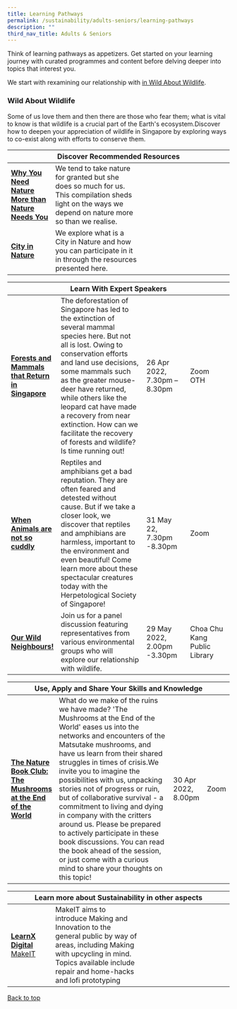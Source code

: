 ```yaml
---
title: Learning Pathways
permalink: /sustainability/adults-seniors/learning-pathways
description: ""
third_nav_title: Adults & Seniors
---
```


<style type="text/css">
/* Links */
.content a { color: #322987; }
.content a:focus,
.content a:hover { color: #28216c; }

/* Button Outline */
.bp-button { padding-left: 1.5rem; padding-right: 1.5rem; }
.bp-button.is-primary-outline { border: 1px solid #322987; color: #322987; background-color: transparent; text-decoration: none; }
.bp-button.is-primary-outline:focus,
.bp-button.is-primary-outline:hover { border: 1px solid #322987; color: #cff2e8; background-color: #322987; text-decoration: none; }

/* Responsive Iframe */
.responsive-iframe { position: absolute; top: 0; left: 0; bottom: 0; right: 0; width: 100%; height: 100%; }
.responsive-iframe-container { position: relative; overflow: hidden; width: 100%; }
.responsive-iframe-container.ratio-16by9 { padding-top: 56.25%; }
.responsive-iframe-container.ratio-4by3 { padding-top: 75%; }
.responsive-iframe-container.ratio-3by2 { padding-top: 66.66%; }
.responsive-iframe-container.ratio-1by1 { padding-top: 100%; }
</style>
Think of learning pathways as appetizers. Get started on your learning journey with curated programmes and content before delving deeper into topics that interest you.

We start with rexamining our relationship with <a href="#wildlife">in Wild About Wildlife</a>.
 
<h3 id="Wild About Wildlife" class="margin--bottom--lg"><b>Wild About Wildlife</b></h3>
Some of us love them and then there are those who fear them; what is vital to know is that wildlife is a crucial part of the Earth's ecosystem.Discover how to deepen your appreciation of wildlife in Singapore by exploring ways to co-exist along with efforts to conserve them.
<div class="horizontal-scroll margin--bottom--lg">
  <table class="generic-table">
    <thead>
      <tr>
        <th colspan="4" class="is-uppercase has-weight-normal ">Discover Recommended Resources</th>
      </tr>
    </thead>
    <tbody>
      <tr>
        <td style="width: 20%;"><a href="/sustainability/adults-seniors/content" target="_blank"><b>Why You Need Nature More than Nature Needs You</b></a></td>
        <td style="width: 40%;">We tend to take nature for granted but she does so much for us. This compilation sheds light on the ways we depend on nature more so than we realise.</td>
        <td style="width: 20%;"> </td>
        <td style="width: 20%;"> </td>
      </tr>
<tr>
        <td><a href="/sustainability/adults-seniors/content" target="_blank"><b>City in Nature</b></a></td>
        <td>We explore what is a City in Nature and how you can participate in it in through the resources presented here. </td>
        <td></td>
        <td> </td>
      </tr>
    </tbody>
  </table>
</div>

<div class="horizontal-scroll margin--bottom--lg">
  <table class="generic-table">
    <thead>
      <tr>
        <th colspan="4" class="is-uppercase has-weight-normal ">Learn With Expert Speakers</th>
      </tr>
    </thead>
    <tbody>
      <tr>
        <td style="width: 20%;"><a href="https://www.eventbrite.sg/e/289017006647" target="_blank"><b>Forests and Mammals that Return in Singapore </b></a></td>
        <td style="width: 40%;">The deforestation of Singapore has led to the extinction of several mammal species here. But not all is lost. Owing to conservation efforts and land use decisions, some mammals such as the greater mouse-deer have returned, while others like the leopard cat have made a recovery from near extinction. How can we facilitate the recovery of forests and wildlife? Is time running out! </td>
        <td style="width: 20%;"> 26 Apr 2022,<br>7.30pm – 8.30pm</td>
        <td style="width: 20%;">Zoom<br>OTH</td>
      </tr>
<tr>
<td><a href="https://https://www.eventbrite.sg/e/31101673843" target="_blank"><b>When Animals are not so cuddly</b></a></td>
        <td>Reptiles and amphibians get a bad reputation. They are often feared and detested without cause. But if we take a closer look, we discover that reptiles and amphibians are harmless, important to the environment and even beautiful! Come learn more about these spectacular creatures today with the Herpetological Society of Singapore!</td>
        <td>31 May 22, <br>7.30pm -8.30pm</td>
        <td>Zoom</td>
      </tr>
<tr>
<td><a href="https://www.eventbrite.com/cc/programmes-on-sustainability-66229" target="_blank"><b>Our Wild Neighbours!</b></a></td>
        <td> Join us for a panel discussion featuring representatives from various environmental groups who will explore our relationship with wildlife.</td>
        <td>29 May 2022, <br>2.00pm -3.30pm</td>
        <td>Choa Chu Kang Public Library</td>
      </tr>
<tr>
      </tr>
    </tbody>
  </table>
</div>

<div class="horizontal-scroll margin--bottom--lg">
  <table class="generic-table">
    <thead>
      <tr>
        <th colspan="4" class="is-uppercase has-weight-normal ">Use, Apply and Share Your Skills and Knowledge</th>
      </tr>
    </thead>
    <tbody>
      <tr>
        <td style="width: 20%;"><a href="https://www.eventbrite.sg/e/306258075147" target="_blank"><b>The Nature Book Club: The Mushrooms at the End of the World</b></a></td>
        <td> What do we make of the ruins we have made? 'The Mushrooms at the End of the World' eases us into the networks and encounters of the Matsutake mushrooms, and have us learn from their shared struggles in times of crisis.We invite you to imagine the possibilities with us, unpacking stories not of progress or ruin, but of collaborative survival - a commitment to living and dying in company with the critters around us.
Please be prepared to actively participate in these book discussions. You can read the book ahead of the session, or just come with a curious mind to share your thoughts on this topic! </td>
        <td>30 Apr 2022, <br>8.00pm</td>
        <td>Zoom</td>
      </tr>
	</tr> 
    </tbody>
  </table>
</div>

<div class="horizontal-scroll margin--bottom--lg">
  <table class="generic-table">
    <thead>
      <tr>
        <th colspan="4" class="is-uppercase has-weight-normal ">Learn more about Sustainability in other aspects</th>
      </tr>
    </thead>
    <tbody>
      <tr>
        <td style="width: 20%;"><a href="https://www.eventbrite.com/cc/makeit-at-libraries-programmes-104559" target="_blank"><b>LearnX Digital</b><br>MakeIT</a></td>
        <td style="width: 40%;">MakeIT aims to introduce Making and Innovation to the general public by way of areas, including Making with upcycling in mind. Topics available include repair and home-hacks and lofi prototyping<br></td>
        <td style="width: 20%;"></td>
        <td style="width: 20%;"></td>
      </tr>
  </tbody>
  </table>
</div>

<p class="has-text-right margin--top--xl"><a href="#main-content">Back to top</a></p>
